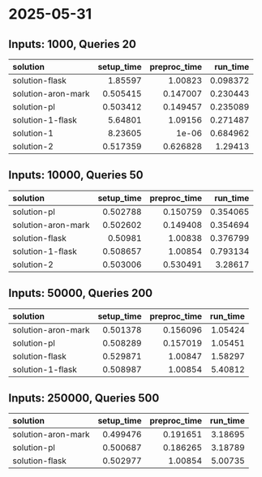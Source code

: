 # 2025-05-31

## Inputs: 1000, Queries 20

| solution           |   setup_time |   preproc_time |   run_time |
|:-------------------|-------------:|---------------:|-----------:|
| solution-flask     |     1.85597  |       1.00823  |   0.098372 |
| solution-aron-mark |     0.505415 |       0.147007 |   0.230443 |
| solution-pl        |     0.503412 |       0.149457 |   0.235089 |
| solution-1-flask   |     5.64801  |       1.09156  |   0.271487 |
| solution-1         |     8.23605  |       1e-06    |   0.684962 |
| solution-2         |     0.517359 |       0.626828 |   1.29413  |

## Inputs: 10000, Queries 50

| solution           |   setup_time |   preproc_time |   run_time |
|:-------------------|-------------:|---------------:|-----------:|
| solution-pl        |     0.502788 |       0.150759 |   0.354065 |
| solution-aron-mark |     0.502602 |       0.149408 |   0.354694 |
| solution-flask     |     0.50981  |       1.00838  |   0.376799 |
| solution-1-flask   |     0.508657 |       1.00854  |   0.793134 |
| solution-2         |     0.503006 |       0.530491 |   3.28617  |

## Inputs: 50000, Queries 200

| solution           |   setup_time |   preproc_time |   run_time |
|:-------------------|-------------:|---------------:|-----------:|
| solution-aron-mark |     0.501378 |       0.156096 |    1.05424 |
| solution-pl        |     0.508289 |       0.157019 |    1.05451 |
| solution-flask     |     0.529871 |       1.00847  |    1.58297 |
| solution-1-flask   |     0.508987 |       1.00854  |    5.40812 |

## Inputs: 250000, Queries 500

| solution           |   setup_time |   preproc_time |   run_time |
|:-------------------|-------------:|---------------:|-----------:|
| solution-aron-mark |     0.499476 |       0.191651 |    3.18695 |
| solution-pl        |     0.500687 |       0.186265 |    3.18789 |
| solution-flask     |     0.502977 |       1.00854  |    5.00735 |